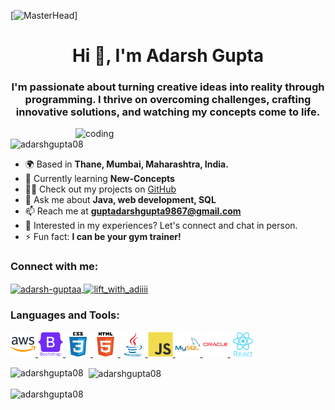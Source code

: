 [![MasterHead](https://user-images.githubusercontent.com/74038190/212749168-86d6c7ab-98da-409b-998f-c5b74721badd.gif)]
<h1 align="center">Hi 👋, I'm Adarsh Gupta</h1>
<h3 align="center">I'm passionate about turning creative ideas into reality through programming. I thrive on overcoming challenges, crafting innovative solutions, and watching my concepts come to life.</h3>
    <img align="right" alt="coding" width="400" src="https://cdn.dribbble.com/users/14373931/screenshots/20229892/media/2916c362ae81f1f7fafbbe12f59cd8dc.gif">
        
<p align="left"> 
    <img src="https://komarev.com/ghpvc/?username=adarshgupta08&label=Profile%20views&color=0e75b6&style=flat" alt="adarshgupta08" /> 
</p>

- 🌍 Based in **Thane, Mumbai, Maharashtra, India.**
- 🌱 Currently learning **New-Concepts**
- 👨‍💻 Check out my projects on [GitHub](https://github.com/AdarshGupta08)
- 💬 Ask me about **Java, web development, SQL**
- 📫 Reach me at **guptadarshgupta9867@gmail.com**
- 📄 Interested in my experiences? Let's connect and chat in person.
- ⚡ Fun fact: **I can be your gym trainer!**

<h3 align="left">Connect with me:</h3>
<p align="left">
    <a href="https://linkedin.com/in/adarsh-guptaa" target="_blank" rel="noopener noreferrer">
        <img align="center" src="https://raw.githubusercontent.com/rahuldkjain/github-profile-readme-generator/master/src/images/icons/Social/linked-in-alt.svg" alt="adarsh-guptaa" height="30" width="40" />
    </a>
    <a href="https://instagram.com/lift_with_adiiii" target="_blank" rel="noopener noreferrer">
        <img align="center" src="https://raw.githubusercontent.com/rahuldkjain/github-profile-readme-generator/master/src/images/icons/Social/instagram.svg" alt="lift_with_adiiii" height="30" width="40" />
    </a>
</p>

<h3 align="left">Languages and Tools:</h3>
<p align="left">
    <a href="https://aws.amazon.com" target="_blank" rel="noopener noreferrer">
        <img src="https://raw.githubusercontent.com/devicons/devicon/master/icons/amazonwebservices/amazonwebservices-original-wordmark.svg" alt="aws" width="40" height="40" />
    </a>
    <a href="https://getbootstrap.com" target="_blank" rel="noopener noreferrer">
        <img src="https://raw.githubusercontent.com/devicons/devicon/master/icons/bootstrap/bootstrap-plain-wordmark.svg" alt="bootstrap" width="40" height="40" />
    </a>
    <a href="https://www.w3schools.com/css/" target="_blank" rel="noopener noreferrer">
        <img src="https://raw.githubusercontent.com/devicons/devicon/master/icons/css3/css3-original-wordmark.svg" alt="css3" width="40" height="40" />
    </a>
    <a href="https://www.w3.org/html/" target="_blank" rel="noopener noreferrer">
        <img src="https://raw.githubusercontent.com/devicons/devicon/master/icons/html5/html5-original-wordmark.svg" alt="html5" width="40" height="40" />
    </a>
    <a href="https://www.java.com" target="_blank" rel="noopener noreferrer">
        <img src="https://raw.githubusercontent.com/devicons/devicon/master/icons/java/java-original.svg" alt="java" width="40" height="40" />
    </a>
    <a href="https://developer.mozilla.org/en-US/docs/Web/JavaScript" target="_blank" rel="noopener noreferrer">
        <img src="https://raw.githubusercontent.com/devicons/devicon/master/icons/javascript/javascript-original.svg" alt="javascript" width="40" height="40" />
    </a>
    <a href="https://www.mysql.com/" target="_blank" rel="noopener noreferrer">
        <img src="https://raw.githubusercontent.com/devicons/devicon/master/icons/mysql/mysql-original-wordmark.svg" alt="mysql" width="40" height="40" />
    </a>
    <a href="https://www.oracle.com/" target="_blank" rel="noopener noreferrer">
        <img src="https://raw.githubusercontent.com/devicons/devicon/master/icons/oracle/oracle-original.svg" alt="oracle" width="40" height="40" />
    </a>
    <a href="https://reactjs.org/" target="_blank" rel="noopener noreferrer">
        <img src="https://raw.githubusercontent.com/devicons/devicon/master/icons/react/react-original-wordmark.svg" alt="react" width="40" height="40" />
    </a>
</p>

<p>
    <img align="left" src="https://github-readme-stats.vercel.app/api/top-langs?username=adarshgupta08&show_icons=true&locale=en&layout=compact" alt="adarshgupta08" />
</p> 
<p>&nbsp;
    <img align="center" src="https://github-readme-stats.vercel.app/api?username=adarshgupta08&show_icons=true&locale=en" alt="adarshgupta08" />
</p>

<p>
    <img align="center" src="https://github-readme-streak-stats.herokuapp.com/?user=adarshgupta08&" alt="adarshgupta08" />
</p>
